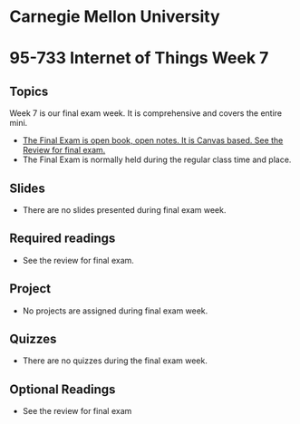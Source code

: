 # Carnegie Mellon University

# 95-733 Internet of Things Week 7

## Topics

Week 7 is our final exam week. It is comprehensive and covers the entire mini.

+ [The Final Exam is open book, open notes. It is Canvas based. See the Review for final exam.](../Review.md)
+ The Final Exam is normally held during the regular class time and place.

## Slides

+ There are no slides presented during final exam week.

## Required readings

+ See the review for final exam.

## Project

+ No projects are assigned during final exam week.

## Quizzes

+ There are no quizzes during the final exam week.

## Optional Readings

+ See the review for final exam

